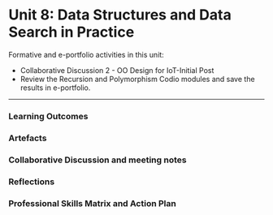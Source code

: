 # Unit 8: Data Structures and Data Search in Practice

Formative and e-portfolio activities in this unit:
 - Collaborative Discussion 2 - OO Design for IoT-Initial Post
 - Review the Recursion and Polymorphism Codio modules and save the results in e-portfolio.

---

### Learning Outcomes
### Artefacts
### Collaborative Discussion and meeting notes
### Reflections
### Professional Skills Matrix and Action Plan